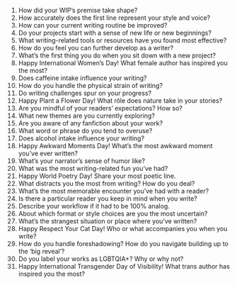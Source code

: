 1. How did your WIP’s premise take shape?
2. How accurately does the first line represent your style and voice?
3. How can your current writing routine be improved?
4. Do your projects start with a sense of new life or new beginnings?
5. What writing-related tools or resources have you found most effective?
6. How do you feel you can further develop as a writer?
7. What’s the first thing you do when you sit down with a new project?
8. Happy International Women’s Day! What female author has inspired you the most?
9. Does caffeine intake influence your writing?
10. How do you handle the physical strain of writing?
11. Do writing challenges spur on your progress?
12. Happy Plant a Flower Day! What rôle does nature take in your stories?
13. Are you mindful of your readers’ expectations? How so?
14. What new themes are you currently exploring?
15. Are you aware of any fanfiction about your work?
16. What word or phrase do you tend to overuse?
17. Does alcohol intake influence your writing?
18. Happy Awkward Moments Day! What’s the most awkward moment you’ve ever written?
19. What’s your narrator’s sense of humor like?
20. What was the most writing-related fun you’ve had?
21. Happy World Poetry Day! Share your most poetic line.
22. What distracts you the most from writing? How do you deal?
23. What’s the most memorable encounter you’ve had with a reader?
24. Is there a particular reader you keep in mind when you write?
25. Describe your workflow if it had to be 100% analog.
26. About which format or style choices are you the most uncertain?
27. What’s the strangest situation or place where you’ve written?
28. Happy Respect Your Cat Day! Who or what accompanies you when you write?
29. How do you handle foreshadowing? How do you navigate building up to the ‘big reveal’?
30. Do you label your works as LGBTQIA+? Why or why not?
31. Happy International Transgender Day of Visibility! What trans author has inspired you the most?
